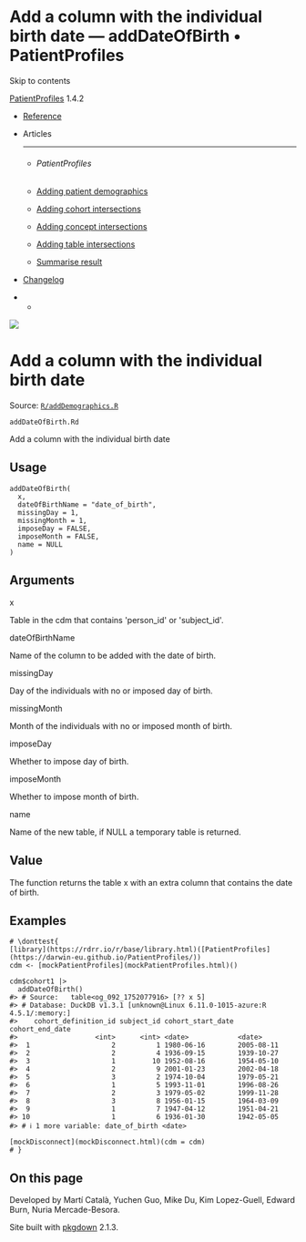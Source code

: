 # Add a column with the individual birth date — addDateOfBirth • PatientProfiles

Skip to contents

[PatientProfiles](../index.html) 1.4.2

  * [Reference](../reference/index.html)
  * Articles
    * * * *

    * ###### PatientProfiles

    * [Adding patient demographics](../articles/demographics.html)
    * [Adding cohort intersections](../articles/cohort-intersect.html)
    * [Adding concept intersections](../articles/concept-intersect.html)
    * [Adding table intersections](../articles/table-intersect.html)
    * [Summarise result](../articles/summarise.html)
  * [Changelog](../news/index.html)


  *   * [](https://github.com/darwin-eu/PatientProfiles/)



![](../logo.png)

# Add a column with the individual birth date

Source: [`R/addDemographics.R`](https://github.com/darwin-eu/PatientProfiles/blob/v1.4.2/R/addDemographics.R)

`addDateOfBirth.Rd`

Add a column with the individual birth date

## Usage
    
    
    addDateOfBirth(
      x,
      dateOfBirthName = "date_of_birth",
      missingDay = 1,
      missingMonth = 1,
      imposeDay = FALSE,
      imposeMonth = FALSE,
      name = NULL
    )

## Arguments

x
    

Table in the cdm that contains 'person_id' or 'subject_id'.

dateOfBirthName
    

Name of the column to be added with the date of birth.

missingDay
    

Day of the individuals with no or imposed day of birth.

missingMonth
    

Month of the individuals with no or imposed month of birth.

imposeDay
    

Whether to impose day of birth.

imposeMonth
    

Whether to impose month of birth.

name
    

Name of the new table, if NULL a temporary table is returned.

## Value

The function returns the table x with an extra column that contains the date of birth.

## Examples
    
    
    # \donttest{
    [library](https://rdrr.io/r/base/library.html)([PatientProfiles](https://darwin-eu.github.io/PatientProfiles/))
    cdm <- [mockPatientProfiles](mockPatientProfiles.html)()
    
    cdm$cohort1 |>
      addDateOfBirth()
    #> # Source:   table<og_092_1752077916> [?? x 5]
    #> # Database: DuckDB v1.3.1 [unknown@Linux 6.11.0-1015-azure:R 4.5.1/:memory:]
    #>    cohort_definition_id subject_id cohort_start_date cohort_end_date
    #>                   <int>      <int> <date>            <date>         
    #>  1                    2          1 1980-06-16        2005-08-11     
    #>  2                    2          4 1936-09-15        1939-10-27     
    #>  3                    1         10 1952-08-16        1954-05-10     
    #>  4                    2          9 2001-01-23        2002-04-18     
    #>  5                    3          2 1974-10-04        1979-05-21     
    #>  6                    1          5 1993-11-01        1996-08-26     
    #>  7                    2          3 1979-05-02        1999-11-28     
    #>  8                    3          8 1956-01-15        1964-03-09     
    #>  9                    1          7 1947-04-12        1951-04-21     
    #> 10                    1          6 1936-01-30        1942-05-05     
    #> # ℹ 1 more variable: date_of_birth <date>
    
    [mockDisconnect](mockDisconnect.html)(cdm = cdm)
    # }
    

## On this page

Developed by Martí Català, Yuchen Guo, Mike Du, Kim Lopez-Guell, Edward Burn, Nuria Mercade-Besora.

Site built with [pkgdown](https://pkgdown.r-lib.org/) 2.1.3.
